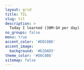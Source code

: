 ```yaml
---
layout: grid
title: TIL
slug: til
description: >
  Today I learned (30M~1H per day)
no_groups: false
menu: true
accent_color: '#D0C8B6'
accent_image: 
  background: '#E2DAD5'
theme_color: '#D0C8B6'
sitemap: false
---
```

